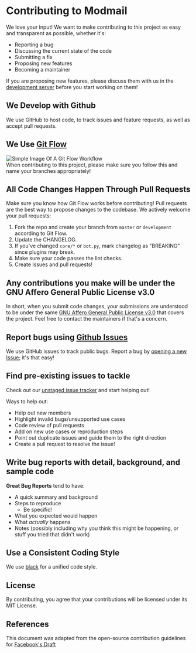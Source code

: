 # Contributing to Modmail

We love your input! We want to make contributing to this project as easy and transparent as possible, whether it's:

- Reporting a bug
- Discussing the current state of the code
- Submitting a fix
- Proposing new features
- Becoming a maintainer

If you are proposing new features, please discuss them with us in the [development server](https://discord.gg/etJNHCQ) before you start working on them!

## We Develop with Github

We use GitHub to host code, to track issues and feature requests, as well as accept pull requests.

## We Use [Git Flow](https://atlassian.com/git/tutorials/comparing-workflows/gitflow-workflow)

![Simple Image Of A Git Flow Workflow](https://nvie.com/img/hotfix-branches@2x.png)\
When contributing to this project, please make sure you follow this and name your branches appropriately!

## All Code Changes Happen Through Pull Requests

Make sure you know how Git Flow works before contributing!
Pull requests are the best way to propose changes to the codebase. We actively welcome your pull requests:

1. Fork the repo and create your branch from `master` or `development` according to Git Flow.
1. Update the CHANGELOG.
1. If you've changed `core/*` or `bot.py`, mark changelog as "BREAKING" since plugins may break.
1. Make sure your code passes the lint checks.
1. Create Issues and pull requests!

## Any contributions you make will be under the GNU Affero General Public License v3.0

In short, when you submit code changes, your submissions are understood to be under the same [GNU Affero General Public License v3.0](https://www.gnu.org/licenses/agpl-3.0.en.html) that covers the project. Feel free to contact the maintainers if that's a concern.

## Report bugs using [Github Issues](https://github.com/modmail-dev/modmail/issues)

We use GitHub issues to track public bugs. Report a bug by [opening a new Issue](https://github.com/modmail-dev/modmail/issues/new); it's that easy!

## Find pre-existing issues to tackle

Check out our [unstaged issue tracker](https://github.com/modmail-dev/modmail/issues?q=is%3Aissue+is%3Aopen+-label%3Astaged) and start helping out!

Ways to help out:

- Help out new members
- Highlight invalid bugs/unsupported use cases
- Code review of pull requests
- Add on new use cases or reproduction steps
- Point out duplicate issues and guide them to the right direction
- Create a pull request to resolve the issue!

## Write bug reports with detail, background, and sample code

**Great Bug Reports** tend to have:

- A quick summary and background
- Steps to reproduce
  - Be specific!
- What you expected would happen
- What *actually* happens
- Notes (possibly including why you think this might be happening, or stuff you tried that didn't work)

## Use a Consistent Coding Style

We use [black](https://github.com/python/black) for a unified code style.

## License

By contributing, you agree that your contributions will be licensed under its MIT License.

## References

This document was adapted from the open-source contribution guidelines for [Facebook's Draft](https://github.com/facebook/draft-js/blob/a9316a723f9e918afde44dea68b5f9f39b7d9b00/CONTRIBUTING.md)
